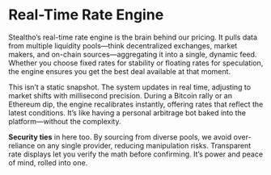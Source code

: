 # Real-Time Rate Engine

Stealtho’s real-time rate engine is the brain behind our pricing. It pulls data from multiple liquidity pools—think decentralized exchanges, market makers, and on-chain sources—aggregating it into a single, dynamic feed. Whether you choose fixed rates for stability or floating rates for speculation, the engine ensures you get the best deal available at that moment.

This isn’t a static snapshot. The system updates in real time, adjusting to market shifts with millisecond precision. During a Bitcoin rally or an Ethereum dip, the engine recalibrates instantly, offering rates that reflect the latest conditions. It’s like having a personal arbitrage bot baked into the platform—without the complexity.

**Security ties** in here too. By sourcing from diverse pools, we avoid over-reliance on any single provider, reducing manipulation risks. Transparent rate displays let you verify the math before confirming. It’s power and peace of mind, rolled into one.
